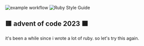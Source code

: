 ![example workflow](https://github.com/srecnig/advent-of-code-2023/actions/workflows/ci.yml/badge.svg) ![Ruby Style Guide](https://img.shields.io/badge/code_style-rubocop-brightgreen.svg)
## 🟥 advent of code 2023 🟩

it's been a while since i wrote a lot of ruby. so let's try this again.
